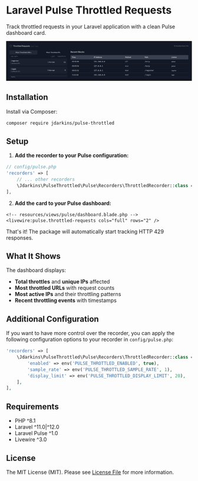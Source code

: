 # Laravel Pulse Throttled Requests

Track throttled requests in your Laravel application with a clean Pulse dashboard card.

![Throttled Requests Card Example](assets/pulse-throttled-example.png)

## Installation

Install via Composer:

```bash
composer require jdarkins/pulse-throttled
```

## Setup

1. **Add the recorder to your Pulse configuration:**

```php
// config/pulse.php
'recorders' => [
    // ... other recorders
    \Jdarkins\PulseThrottled\Pulse\Recorders\ThrottledRecorder::class => [],
],
```

2. **Add the card to your Pulse dashboard:**

```blade
<!-- resources/views/pulse/dashboard.blade.php -->
<livewire:pulse.throttled-requests cols="full" rows="2" />
```

That's it! The package will automatically start tracking HTTP 429 responses.

## What It Shows

The dashboard displays:

- **Total throttles** and **unique IPs** affected
- **Most throttled URLs** with request counts  
- **Most active IPs** and their throttling patterns
- **Recent throttling events** with timestamps

## Additional Configuration

If you want to have more control over the recorder, you can apply the following configuration options to your recorder in `config/pulse.php`:

```php
'recorders' => [
    \Jdarkins\PulseThrottled\Pulse\Recorders\ThrottledRecorder::class => [
        'enabled' => env('PULSE_THROTTLED_ENABLED', true),
        'sample_rate' => env('PULSE_THROTTLED_SAMPLE_RATE', 1),
        'display_limit' => env('PULSE_THROTTLED_DISPLAY_LIMIT', 20),
    ],
],
```

## Requirements

- PHP ^8.1
- Laravel ^11.0|^12.0
- Laravel Pulse ^1.0  
- Livewire ^3.0

## License

The MIT License (MIT). Please see [License File](LICENSE) for more information.